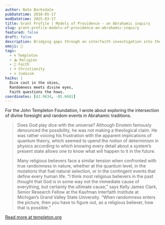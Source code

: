 ```yaml
---
author: Nate Barksdale
pubDatetime: 2018-05-17
modDatetime: 2025-03-17
title: Grant Profile | Models of Providence - an Abrahamic inquiry
slug: grant-profile-models-of-providence-an-abrahamic-inquiry
featured: false
draft: false
description: Bridging gaps through an interfaith investigation into the problems and possibilities of randomness
emoji: 🎲
tags:
  - 🌀 Templeton
  - ⛪ Religion
  - 🙏 Faith
  - ✝️ Christianity
  - ✡️ Judaism
haiku: |
  Dice cast in the skies,  
  Randomness meets divine eyes,  
  Faith questions the hows.
coordinates: [42.9634, -85.6681]
---
```


For the John Templeton Foundation, I wrote about exploring the intersection of divine foresight and random events in Abrahamic traditions.

> Does God play dice with the universe? Although Einstein famously denounced the possibility, he was not making a theological claim. He was rather voicing his frustration with the apparent implications of quantum theory, which seemed to upend the notion of determinism in physics according to which knowing every detail about a system’s present state allows one to know what will happen to it in the future.
>
> Many religious believers face a similar tension when confronted with true randomness in nature, whether at the quantum level, in the mutations that fuel natural selection, or in the contingent events that define every human life. “I think most religious believers in the past thought that God is in some way not the immediate cause of everything, but certainly the ultimate cause,” says Kelly James Clark, Senior Research Fellow at the Kaufman Interfaith Institute at Michigan’s Grand Valley State University. “When randomness enters the picture, then you have to figure out, as a religious believer, how that is possible.”

[Read more at templeton.org](https://www.templeton.org/grant/models-of-providence-an-abrahamic-inquiry)
